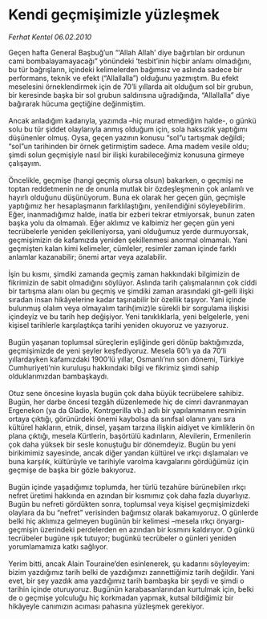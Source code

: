 # Kendi geçmişimizle yüzleşmek

*Ferhat Kentel 06.02.2010*

<div class="taraf_structure_2col_1zq">
<div class="margen_n">



 <p>Geçen hafta General Başbuğ’un “‘Allah Allah’ diye bağırtılan bir ordunun cami bombalayamayacağı” yönündeki ‘tesbit’inin hiçbir anlamı olmadığını, bu tür bağrışların, içindeki kelimelerden bağımsız ve aslında sadece bir performans, teknik ve efekt (“Allallalla”) olduğunu yazmıştım. Bu efekt meselesini örneklendirmek için de 70’li yıllarda ait olduğum sol bir grubun, bir keresinde başka bir sol grubun saldırısına uğradığında, “Allallalla” diye bağırarak hücuma geçtiğine değinmiştim. <br/><br/>Ancak anladığım kadarıyla, yazımda –hiç murad etmediğim halde-, o günkü solu bu tür şiddet olaylarıyla anmış olduğum için, sola haksızlık yaptığımı düşünenler olmuş. Oysa, geçen yazının konusu “sol”u tartışmak değildi; “sol”un tarihinden bir örnek getirmiştim sadece. Ama madem vesile oldu; şimdi solun geçmişiyle nasıl bir ilişki kurabileceğimiz konusuna girmeye çalışayım. <br/><br/>Öncelikle, geçmişe (hangi geçmiş olursa olsun) bakarken, o geçmişi ne toptan reddetmenin ne de onunla mutlak bir özdeşleşmenin çok anlamlı ve hayırlı olduğunu düşünüyorum. Buna ek olarak her geçen gün, geçmişle yaptığımız her hesaplaşmanın farklılaştığını, yenilendiğini söyleyebilirim. Eğer, inanmadığımız halde, inatla bir ezberi tekrar etmiyorsak, bunun zaten başka yolu da olmamalı. Eğer aklımız ve kalbimiz her geçen gün yeni tecrübelerle yeniden şekilleniyorsa, yani olduğumuz yerde durmuyorsak, geçmişimizin de kafamızda yeniden şekillenmesi anormal olmamalı. Yani geçmişten kalan kimi kelimeler, cümleler, resimler zaman içinde farklı anlamlar kazanabilir; önemi artar veya azalabilir. <br/><br/>İşin bu kısmı, şimdiki zamanda geçmiş zaman hakkındaki bilgimizin de fikrimizin de sabit olmadığını söylüyor. Aslında tarih çalışmalarının çok ciddi bir tartışma alanı olan bu geçmiş ve şimdiki zaman arasındaki git-gelli ilişki sıradan insan hikâyelerine kadar taşınabilir bir özellik taşıyor. Yani içinde bulunmuş olalım veya olmayalım tarih(imiz)le sürekli bir sorgulama ilişkisi içindeyiz ve bu tarih hep değişiyor. Yeni tanıklıklarla, yeni belgelerle, yeni kişisel tarihlerle karşılaştıkça tarihi yeniden okuyoruz ve yazıyoruz. <br/><br/>Bugün yaşanan toplumsal süreçlerin eşliğinde geri dönüp baktığımızda, geçmişimizde de yeni şeyler keşfediyoruz. Mesela 60’lı ya da 70’li yıllardayken kafamızdaki 1900’lü yıllar, Osmanlı’nın son dönemi, Türkiye Cumhuriyeti’nin kuruluşu hakkındaki bilgi ve fikrimiz şimdi sahip olduklarımızdan bambaşkaydı. <br/><br/>Otuz sene öncesine kıyasla bugün çok daha büyük tecrübelere sahibiz. Bugün, her darbe öncesi tezgâh düzenlemede hiç de cimri davranmayan Ergenekon (ya da Gladio, Kontrgerilla vb.) adlı bir yapılanmanın resminin ortaya çıktığı, görünürdeki önemi kaybolsa da sınıfsal olanın yanı sıra kültürel hakların, etnik, dinsel, yaşam tarzına ilişkin aidiyet ve kimliklerin ön plana çıktığı, mesela Kürtlerin, başörtülü kadınların, Alevilerin, Ermenilerin çok daha yüksek bir sesle konuştuğu bir dönemdeyiz. Bugün bu yeni birikimimiz sayesinde, ancak diğer yandan kültürel ve ırkçı dışlamaları ve buna karşılık, kültürüyle ve tarihiyle varolma kavgalarını gördüğümüz için geçmişe de başka bir gözle bakıyoruz. <br/><br/>Bugün içinde yaşadığımız toplumda, her türlü tezahüre bürünebilen ırkçı nefret üretimi hakkında en azından bir kısmımız çok daha fazla duyarlıyız. Bugün bu nefreti gördükten sonra, toplumsal veya kişisel geçmişimizdeki olaylara da bu “nefret” verisinden bağımsız olarak bakamıyoruz. O günlerde belki hiç aklımıza gelmeyen bugünün bir kelimesi –mesela ırkçı önyargı- geçmişin üzerindeki perdelerden en azından bir kısmını kaldırıyor. O günkü tecrübeler bugüne ışık tutuyor; bugünkü tecrübeler o günleri yeniden yorumlamamıza katkı sağlıyor. <br/><br/>Yerim bitti, ancak Alain Touraine’den esinlenerek, şu kadarını söyleyeyim: bizim yazdığımız tarih belki de yazdığımızı zannettiğimiz tarih değildir. Yani evet, bir şey yazdık ama yazdığımız tarih bambaşka bir şeydi ve şimdi o tarihin içinde oturuyoruz. Bugünün karabasanlarından kurtulmak için, belki de o geçmişe yolculuğu hiç korkmadan yapmak, kutsal bildiğimiz bir hikâyeyle canımızın acıması pahasına yüzleşmek gerekiyor. </p>
<br/>
<br/>
<br/>



<br/>


<div id="taraf_not">
</div>

</div>


</div>
